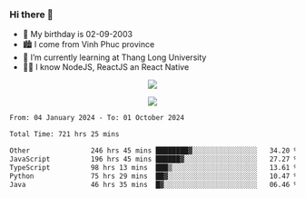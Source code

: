 ### Hi there 👋
- 🎂 My birthday is 02-09-2003
- 🏙️ I come from Vinh Phuc province
- 🌱 I’m currently learning at Thang Long University
- 🧑‍💻 I know NodeJS, ReactJS an React Native
<p align="center"><img src="https://github-readme-stats.vercel.app/api?username=tmquang0209&show_icons=true&theme=gradient"></p>
<p align="center"><img src="https://github-readme-stats.vercel.app/api/top-langs/?username=tmquang0209&hide=scss,css&langs_count=10"></p>
<!--START_SECTION:waka-->

```txt
From: 04 January 2024 - To: 01 October 2024

Total Time: 721 hrs 25 mins

Other               246 hrs 45 mins ████████▓░░░░░░░░░░░░░░░░   34.20 %
JavaScript          196 hrs 45 mins ██████▓░░░░░░░░░░░░░░░░░░   27.27 %
TypeScript          98 hrs 13 mins  ███▒░░░░░░░░░░░░░░░░░░░░░   13.61 %
Python              75 hrs 29 mins  ██▓░░░░░░░░░░░░░░░░░░░░░░   10.47 %
Java                46 hrs 35 mins  █▓░░░░░░░░░░░░░░░░░░░░░░░   06.46 %
```

<!--END_SECTION:waka-->
